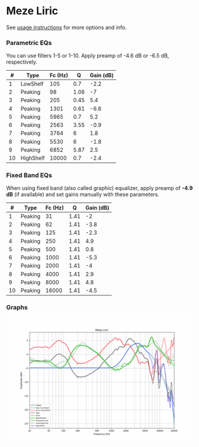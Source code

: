 # Meze Liric
See [usage instructions](https://github.com/jaakkopasanen/AutoEq#usage) for more options and info.

### Parametric EQs
You can use filters 1-5 or 1-10. Apply preamp of -4.6 dB or -6.5 dB, respectively.

|   # | Type      |   Fc (Hz) |    Q |   Gain (dB) |
|-----|-----------|-----------|------|-------------|
|   1 | LowShelf  |       105 | 0.7  |        -2.2 |
|   2 | Peaking   |        98 | 1.06 |        -7   |
|   3 | Peaking   |       205 | 0.45 |         5.4 |
|   4 | Peaking   |      1301 | 0.61 |        -6.6 |
|   5 | Peaking   |      5965 | 0.7  |         5.2 |
|   6 | Peaking   |      2563 | 3.55 |        -0.9 |
|   7 | Peaking   |      3764 | 6    |         1.8 |
|   8 | Peaking   |      5530 | 6    |        -1.8 |
|   9 | Peaking   |      6852 | 5.87 |         2.5 |
|  10 | HighShelf |     10000 | 0.7  |        -2.4 |

### Fixed Band EQs
When using fixed band (also called graphic) equalizer, apply preamp of **-4.9 dB** (if available) and set gains manually with these parameters.

|   # | Type    |   Fc (Hz) |    Q |   Gain (dB) |
|-----|---------|-----------|------|-------------|
|   1 | Peaking |        31 | 1.41 |        -2   |
|   2 | Peaking |        62 | 1.41 |        -3.8 |
|   3 | Peaking |       125 | 1.41 |        -2.3 |
|   4 | Peaking |       250 | 1.41 |         4.9 |
|   5 | Peaking |       500 | 1.41 |         0.8 |
|   6 | Peaking |      1000 | 1.41 |        -5.3 |
|   7 | Peaking |      2000 | 1.41 |        -4   |
|   8 | Peaking |      4000 | 1.41 |         2.9 |
|   9 | Peaking |      8000 | 1.41 |         4.8 |
|  10 | Peaking |     16000 | 1.41 |        -4.5 |

### Graphs
![](./Meze%20Liric.png)
